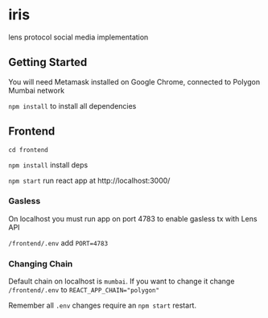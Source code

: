# iris

lens protocol social media implementation

## Getting Started

You will need Metamask installed on Google Chrome, connected to Polygon Mumbai network

`npm install` to install all dependencies

## Frontend

`cd frontend`

`npm install` install deps

`npm start` run react app at http://localhost:3000/

### Gasless

On localhost you must run app on port 4783 to enable gasless tx with Lens API

`/frontend/.env` add `PORT=4783`

### Changing Chain

Default chain on localhost is `mumbai`. If you want to change it change `/frontend/.env` to `REACT_APP_CHAIN="polygon"`


Remember all `.env` changes require an `npm start` restart.